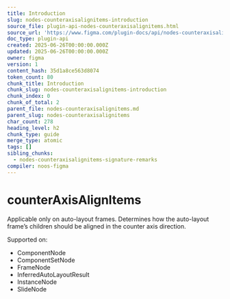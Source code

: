 ```yaml
---
title: Introduction
slug: nodes-counteraxisalignitems-introduction
source_file: plugin-api-nodes-counteraxisalignitems.html
source_url: 'https://www.figma.com/plugin-docs/api/nodes-counteraxisalignitems/'
doc_type: plugin-api
created: 2025-06-26T00:00:00.000Z
updated: 2025-06-26T00:00:00.000Z
owner: figma
version: 1
content_hash: 35d1a8ce563d8074
token_count: 80
chunk_title: Introduction
chunk_slug: nodes-counteraxisalignitems-introduction
chunk_index: 0
chunk_of_total: 2
parent_file: nodes-counteraxisalignitems.md
parent_slug: nodes-counteraxisalignitems
char_count: 278
heading_level: h2
chunk_type: guide
merge_type: atomic
tags: []
sibling_chunks:
  - nodes-counteraxisalignitems-signature-remarks
compiler: noos-figma
---
```


# counterAxisAlignItems

Applicable only on auto-layout frames. Determines how the auto-layout frame’s children should be aligned in the counter axis direction.

 Supported on:

- ComponentNode
- ComponentSetNode
- FrameNode
- InferredAutoLayoutResult
- InstanceNode
- SlideNode
